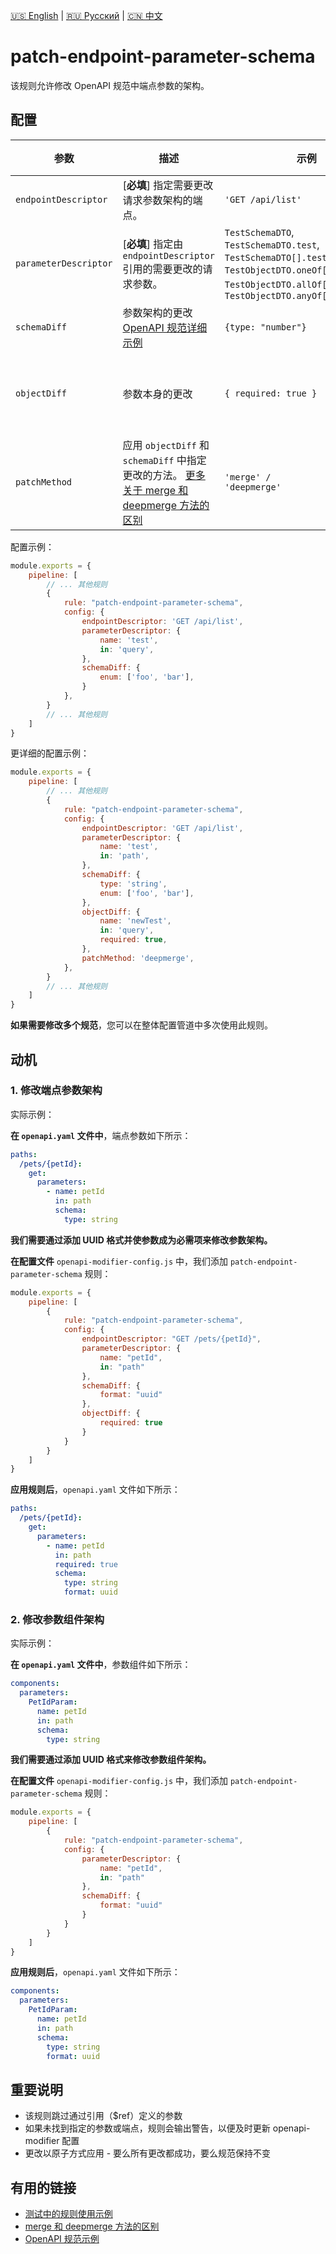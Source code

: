 [🇺🇸 English](./README.md) | [🇷🇺 Русский](./README-ru.md)  | [🇨🇳 中文](./README-zh.md)

# patch-endpoint-parameter-schema

该规则允许修改 OpenAPI 规范中端点参数的架构。



## 配置

| 参数                  | 描述                                                                                                               | 示例                                                                                                                                                                 | 类型                                                                                | 默认值        |
|-----------------------|------------------------------------------------------------------------------------------------------------------------|------------------------------------------------------------------------------------------------------------------------------------------------------------------------|-------------------------------------------------------------------------------------|--------------|
| `endpointDescriptor`  | [**必填**] 指定需要更改请求参数架构的端点。                                   | `'GET /api/list'`                                                                                                                                                     | `string`                                                                            |              |
| `parameterDescriptor` | [**必填**] 指定由 `endpointDescriptor` 引用的需要更改的请求参数。         | `TestSchemaDTO`, `TestSchemaDTO.test`, `TestSchemaDTO[].testField`,  `TestObjectDTO.oneOf[1]`, `TestObjectDTO.allOf[1]` 或  `TestObjectDTO.anyOf[1].testField`        | `string`                                                                            |              |
| `schemaDiff`          | 参数架构的更改 [OpenAPI 规范详细示例](../../../docs/schema-diff-zh.md)                                                              | `{type: "number"}`                                                                                                   | `OpenAPISchema`                                                                     |              |
| `objectDiff`          | 参数本身的更改                                                                                         | `{ required: true }`                                                                                                    | `{name?: string; in?: 'query' / 'header' / 'path' / 'cookie'; required?: boolean;}` |              |
| `patchMethod`         | 应用 `objectDiff` 和 `schemaDiff` 中指定更改的方法。 [更多关于 merge 和 deepmerge 方法的区别](../../../docs/merge-vs-deepmerge-zh.md) | `'merge' /                                                                                                                                                  'deepmerge'` | `enum`                                                                              |  `merge` |

配置示例：

```js
module.exports = {
    pipeline: [
        // ... 其他规则
        {
            rule: "patch-endpoint-parameter-schema",
            config: {
                endpointDescriptor: 'GET /api/list',
                parameterDescriptor: {
                    name: 'test',
                    in: 'query',
                },
                schemaDiff: {
                    enum: ['foo', 'bar'],
                }
            },
        }
        // ... 其他规则
    ]
}
```

更详细的配置示例：

```js
module.exports = {
    pipeline: [
        // ... 其他规则
        {
            rule: "patch-endpoint-parameter-schema",
            config: {
                endpointDescriptor: 'GET /api/list',
                parameterDescriptor: {
                    name: 'test',
                    in: 'path',
                },
                schemaDiff: {
                    type: 'string',
                    enum: ['foo', 'bar'],
                },
                objectDiff: {
                    name: 'newTest',
                    in: 'query',
                    required: true,
                },
                patchMethod: 'deepmerge',
            },
        }
        // ... 其他规则
    ]
}
```

**如果需要修改多个规范**，您可以在整体配置管道中多次使用此规则。

## 动机

<a name="custom_anchor_motivation_1"></a>
### 1. 修改端点参数架构

实际示例：

**在 `openapi.yaml` 文件中**，端点参数如下所示：

```yaml
paths:
  /pets/{petId}:
    get:
      parameters:
        - name: petId
          in: path
          schema:
            type: string
```

**我们需要通过添加 UUID 格式并使参数成为必需项来修改参数架构。**

**在配置文件** `openapi-modifier-config.js` 中，我们添加 `patch-endpoint-parameter-schema` 规则：

```js
module.exports = {
    pipeline: [
        {
            rule: "patch-endpoint-parameter-schema",
            config: {
                endpointDescriptor: "GET /pets/{petId}",
                parameterDescriptor: {
                    name: "petId",
                    in: "path"
                },
                schemaDiff: {
                    format: "uuid"
                },
                objectDiff: {
                    required: true
                }
            }
        }
    ]
}
```

**应用规则后**，`openapi.yaml` 文件如下所示：

```yaml
paths:
  /pets/{petId}:
    get:
      parameters:
        - name: petId
          in: path
          required: true
          schema:
            type: string
            format: uuid
```

<a name="custom_anchor_motivation_2"></a>
### 2. 修改参数组件架构

实际示例：

**在 `openapi.yaml` 文件中**，参数组件如下所示：

```yaml
components:
  parameters:
    PetIdParam:
      name: petId
      in: path
      schema:
        type: string
```

**我们需要通过添加 UUID 格式来修改参数组件架构。**

**在配置文件** `openapi-modifier-config.js` 中，我们添加 `patch-endpoint-parameter-schema` 规则：

```js
module.exports = {
    pipeline: [
        {
            rule: "patch-endpoint-parameter-schema",
            config: {
                parameterDescriptor: {
                    name: "petId",
                    in: "path"
                },
                schemaDiff: {
                    format: "uuid"
                }
            }
        }
    ]
}
```

**应用规则后**，`openapi.yaml` 文件如下所示：

```yaml
components:
  parameters:
    PetIdParam:
      name: petId
      in: path
      schema:
        type: string
        format: uuid
```

## 重要说明

- 该规则跳过通过引用（$ref）定义的参数
- 如果未找到指定的参数或端点，规则会输出警告，以便及时更新 openapi-modifier 配置
- 更改以原子方式应用 - 要么所有更改都成功，要么规范保持不变

## 有用的链接

- [测试中的规则使用示例](./index.test.ts)  
- [merge 和 deepmerge 方法的区别](../../../docs/merge-vs-deepmerge-zh.md)
- [OpenAPI 规范示例](../../../docs/schema-diff-zh.md) 